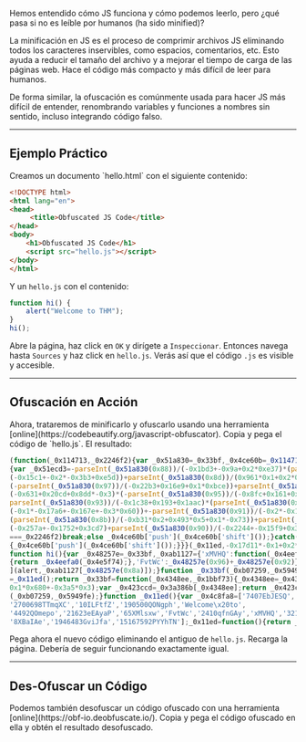 Hemos entendido cómo JS funciona y cómo podemos leerlo, pero ¿qué pasa si no es leíble por humanos (ha sido minified)?

La minificación en JS es el proceso de comprimir archivos JS eliminando todos los caracteres inservibles, como espacios, comentarios, etc. Esto ayuda a reducir el tamaño del archivo y a mejorar el tiempo de carga de las páginas web. Hace el código más compacto y más difícil de leer para humanos.

De forma similar, la ofuscación es comúnmente usada para hacer JS más difícil de entender, renombrando variables y funciones a nombres sin sentido, incluso integrando código falso.

---------------------
<h2>Ejemplo Práctico</h2>
Creamos un documento `hello.html` con el siguiente contenido:

```html
<!DOCTYPE html> 
<html lang="en"> 
<head>     
	 <title>Obfuscated JS Code</title> 
</head> 
<body>     
	<h1>Obfuscated JS Code</h1>     
	<script src="hello.js"></script> 
</body> 
</html>
```

Y un `hello.js` con el contenido:

```js
function hi() {
	alert("Welcome to THM");
}
hi();
```

Abre la página, haz click en `OK` y dirígete a `Inspeccionar`. Entonces navega hasta `Sources` y haz click en `hello.js`. Verás así que el código `.js` es visible y accesible.

--------------------
<h2>Ofuscación en Acción</h2>
Ahora, trataremos de minificarlo y ofuscarlo usando una herramienta [online](https://codebeautify.org/javascript-obfuscator). Copia y pega el código de `hello.js`. El resultado:

```javascript
(function(_0x114713,_0x2246f2){var _0x51a830=_0x33bf,_0x4ce60b=_0x114713();while(!![]){try
{var _0x51ecd3=-parseInt(_0x51a830(0x88))/(-0x1bd3+-0x9a+0x2*0xe37)*(parseInt(_0x51a830(0x94))/
(-0x15c1+-0x2*-0x3b3+0xe5d))+parseInt(_0x51a830(0x8d))/(0x961*0x1+0x2*0x4cb+0x4bd*-0x4)*
(-parseInt(_0x51a830(0x97))/(-0x22b3+0x16e9+0x1*0xbce))+parseInt(_0x51a830(0x89))/
(-0x631+0x20cd+0x8dd*-0x3)*(-parseInt(_0x51a830(0x95))/(-0x8fc+0x161+0x7a1))+-
parseInt(_0x51a830(0x93))/(-0x1c38+0x193+0x1aac)*(parseInt(_0x51a830(0x8e))/
(-0x1*-0x17a6+-0x167e+-0x3*0x60))+-parseInt(_0x51a830(0x91))/(-0x2*-0x1362+-0x4a8*0x5+-0xf73)*
(parseInt(_0x51a830(0x8b))/(-0xb31*0x2+0x493*0x5+0x1*-0x73))+parseInt(_0x51a830(0x8f))/
(-0x257a+-0x1752+0x3cd7)+parseInt(_0x51a830(0x90))/(-0x2244+-0x15f9+0x3849);if(_0x51ecd3
===_0x2246f2)break;else _0x4ce60b['push'](_0x4ce60b['shift']());}catch(_0x38d15c)
{_0x4ce60b['push'](_0x4ce60b['shift']());}}}(_0x11ed,-0x17d11*-0x1+0x2*0x2e27+0x100f*0x17));
function hi(){var _0x48257e=_0x33bf,_0xab1127={'xMVHQ':function(_0x4eefa0,_0x4e5f74)
{return _0x4eefa0(_0x4e5f74);},'FvtWc':_0x48257e(0x96)+_0x48257e(0x92)};_0xab1127[_0x48257e(0x8c)
](alert,_0xab1127[_0x48257e(0x8a)]);}function _0x33bf(_0xb07259,_0x5949fe){var _0x3a386b
=_0x11ed();return _0x33bf=function(_0x4348ee,_0x1bbf73){_0x4348ee=_0x4348ee-(0x11f7+-
0x1*0x680+-0x3a5*0x3);var _0x423ccd=_0x3a386b[_0x4348ee];return _0x423ccd;},_0x33bf
(_0xb07259,_0x5949fe);}function _0x11ed(){var _0x4c8fa8=['7407EbJESQ','\x20THM',
'2700698TTmqXC','10ILFtfZ','190500QONgph','Welcome\x20to',
'4492QOmepo','21623eEAyaP','65XMlsxw','FvtWc','2410qfnGAy','xMVHQ','321PfYXZg',
'8XBaIAe','1946483GviJfa','15167592PYYhTN'];_0x11ed=function(){return _0x4c8fa8;};return _0x11ed();}hi();
```

Pega ahora el nuevo código eliminando el antiguo de `hello.js`. Recarga la página. Debería de seguir funcionando exactamente igual.

-------------------
<h2>Des-Ofuscar un Código</h2>
Podemos también desofuscar un código ofuscado con una herramienta [online](https://obf-io.deobfuscate.io/). Copia y pega el código ofuscado en ella y obtén el resultado desofuscado.